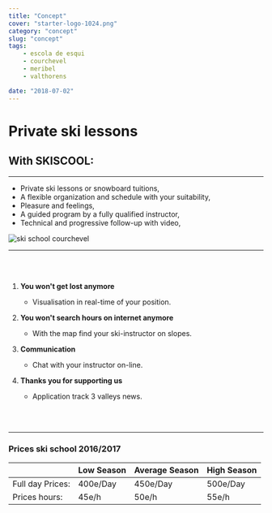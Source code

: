 ```yaml
---
title: "Concept"
cover: "starter-logo-1024.png"
category: "concept"
slug: "concept"
tags:
    - escola de esqui
    - courchevel
    - meribel
    - valthorens

date: "2018-07-02"
---
```


# Private ski lessons

## With SKISCOOL:

---

* Private ski lessons or snowboard tuitions,
* A flexible organization and schedule with your suitability,
* Pleasure and feelings,
* A guided program by a fully qualified instructor,
* Technical and progressive follow-up with video,

![ski school courchevel](https://skiscool.com/dist/offpiste.jpg)

---
<br/>
<br/>

1. **You won't get lost anymore**
    * Visualisation in real-time of your position.
    
2. **You won't search hours on internet anymore**
    * With the map find your ski-instructor on slopes.
    
3. **Communication**
    * Chat with your instructor on-line.
    
4. **Thanks you for supporting us**
    * Application track 3 valleys news.

<br/>
<br/>

---

### Prices ski school 2016/2017

|                       	| Low Season 	| Average Season 	| High Season 	|
|-----------------------	|--------------	|----------------	|--------------	|
| Full day Prices:         	|   400e/Day  	|    450e/Day   	|   500e/Day  	|
| Prices hours:         	|     45e/h    	|      50e/h     	|     55e/h    	|
